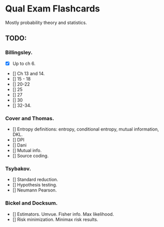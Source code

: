 # Qual Exam Flashcards

Mostly probability theory and statistics.

## TODO:
### Billingsley.

- [x] Up to ch 6.
- []  Ch 13 and 14.
- []   15 - 18
- []  20-22
- []  25
- []  27
- []  30
- []  32-34.

### Cover and Thomas.
- []  Entropy definitions: entropy, conditional entropy, mutual information, DKL.
- []  DPI
- []  Dani
- []  Mutual info.
- []  Source coding.

### Tsybakov.
- []  Standard reduction.
- []  Hypothesis testing.
- []  Neumann Pearson.

### Bickel and Docksum.
- []  Estimators. Umvue. Fisher info. Max likelihood.
- []  Risk minimization. Minimax risk results.

